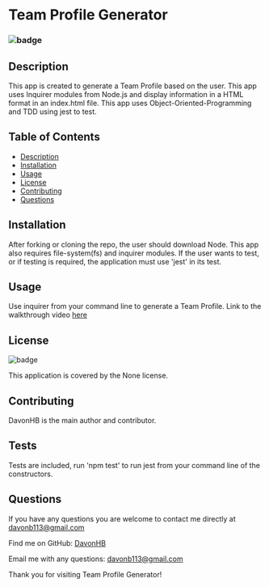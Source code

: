 # Team Profile Generator

### ![badge](https://img.shields.io/badge/license-None--green)

## Description 
This app is created to generate a Team Profile based on the user. This app uses Inquirer modules from Node.js and display information in a HTML format in an index.html file. This app uses Object-Oriented-Programming and TDD using jest to test.  
    
## Table of Contents 
- [Description](#description)
- [Installation](#installation)
- [Usage](#usage)
- [License](#license)
- [Contributing](#contributing)
- [Questions](#questions)

## Installation 
After forking or cloning the repo, the user should download Node. This app also requires file-system(fs) and inquirer modules. If the user wants to test, or if testing is required, the application must use 'jest' in its test.

## Usage
Use inquirer from your command line to generate a Team Profile. Link to the walkthrough video [here]()

## License 
![badge](https://img.shields.io/badge/license-None-brightgreen)
    
This application is covered by the None license. 

## Contributing 
DavonHB is the main author and contributor.

## Tests
Tests are included, run 'npm test' to run jest from your command line of the constructors.


## Questions 
If you have any questions you are welcome to contact me directly at davonb113@gmail.com
    
Find me on GitHub: [DavonHB](https://github.com/DavonHB)
    
Email me with any questions: davonb113@gmail.com
    

Thank you for visiting Team Profile Generator!
